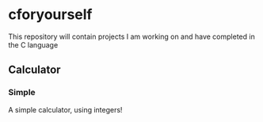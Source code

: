 # cforyourself
This repository will contain projects I am working on and have completed in the C language
## Calculator
### Simple
A simple calculator, using integers!
